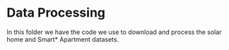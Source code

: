 # Data Processing

In this folder we have the code we use to download and process the solar home and Smart* Apartment datasets.
